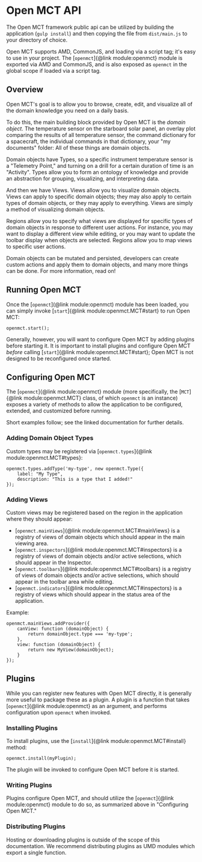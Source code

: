 # Open MCT API

The Open MCT framework public api can be utilized by building the application
(`gulp install`) and then copying the file from `dist/main.js` to your
directory of choice.

Open MCT supports AMD, CommonJS, and loading via a script tag; it's easy to use
in your project. The [`openmct`]{@link module:openmct} module is exported
via AMD and CommonJS, and is also exposed as `openmct` in the global scope
if loaded via a script tag.

## Overview

Open MCT's goal is to allow you to browse, create, edit, and visualize all of
the domain knowledge you need on a daily basis.

To do this, the main building block provided by Open MCT is the _domain object_.
The temperature sensor on the starboard solar panel,
an overlay plot comparing the results of all temperature sensor,
the command dictionary for a spacecraft,
the individual commands in that dictionary, your "my documents" folder:
All of these things are domain objects.

Domain objects have Types, so a specific instrument temperature sensor is a
"Telemetry Point," and turning on a drill for a certain duration of time is
an "Activity".  Types allow you to form an ontology of knowledge and provide
an abstraction for grouping, visualizing, and interpreting data.

And then we have Views. Views allow you to visualize domain objects. Views can
apply to specific domain objects; they may also apply to certain types of
domain objects, or they may apply to everything.  Views are simply a method
of visualizing domain objects.

Regions allow you to specify what views are displayed for specific types of
domain objects in response to different user actions. For instance, you may
want to display a different view while editing, or you may want to update the
toolbar display when objects are selected.  Regions allow you to map views to
specific user actions.

Domain objects can be mutated and persisted, developers can create custom
actions and apply them to domain objects, and many more things can be done.
For more information, read on!

## Running Open MCT

Once the [`openmct`](@link module:openmct) module has been loaded, you can
simply invoke [`start`]{@link module:openmct.MCT#start} to run Open MCT:


```
openmct.start();
```

Generally, however, you will want to configure Open MCT by adding plugins
before starting it. It is important to install plugins and configure Open MCT
_before_ calling [`start`]{@link module:openmct.MCT#start}; Open MCT is not
designed to be reconfigured once started.

## Configuring Open MCT

The [`openmct`]{@link module:openmct} module (more specifically, the
[`MCT`]{@link module:openmct.MCT} class, of which `openmct` is an instance)
exposes a variety of methods to allow the application to be configured,
extended, and customized before running.

Short examples follow; see the linked documentation for further details.

### Adding Domain Object Types

Custom types may be registered via
[`openmct.types`]{@link module:openmct.MCT#types}:

```
openmct.types.addType('my-type', new openmct.Type({
    label: "My Type",
    description: "This is a type that I added!"
});
```

### Adding Views

Custom views may be registered based on the region in the application
where they should appear:

* [`openmct.mainViews`]{@link module:openmct.MCT#mainViews} is a registry
  of views of domain objects which should appear in the main viewing area.
* [`openmct.inspectors`]{@link module:openmct.MCT#inspectors} is a registry
  of views of domain objects and/or active selections, which should appear in
  the Inspector.
* [`openmct.toolbars`]{@link module:openmct.MCT#toolbars} is a registry
  of views of domain objects and/or active selections, which should appear in
  the toolbar area while editing.
* [`openmct.indicators`]{@link module:openmct.MCT#inspectors} is a registry
  of views which should appear in the status area of the application.

Example:

```
openmct.mainViews.addProvider({
    canView: function (domainObject) {
        return domainObject.type === 'my-type';
    },
    view: function (domainObject) {
        return new MyView(domainObject);
    }
});
```

## Plugins

While you can register new features with Open MCT directly, it is generally
more useful to package these as a plugin. A plugin is a function that takes
[`openmct`]{@link module:openmct} as an argument, and performs configuration
upon `openmct` when invoked.

### Installing Plugins

To install plugins, use the [`install`]{@link module:openmct.MCT#install}
method:

```
openmct.install(myPlugin);
```

The plugin will be invoked to configure Open MCT before it is started.

### Writing Plugins

Plugins configure Open MCT, and should utilize the
[`openmct`]{@link module:openmct} module to do so, as summarized above in
"Configuring Open MCT."

### Distributing Plugins

Hosting or downloading plugins is outside of the scope of this documentation.
We recommend distributing plugins as UMD modules which export a single
function.

